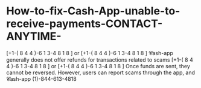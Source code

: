 # How-to-fix-Cash-App-unable-to-receive-payments-CONTACT-ANYTIME-
 [+1-( 8 4 4 )-6 1 3-4 8 1 8 ] or  [+1-( 8 4 4 )-6 1 3-4 8 1 8 ]  𝓒ash-app generally does not offer refunds for transactions related to scams  [+1-( 8 4 4 )-6 1 3-4 8 1 8 ] or  [+1-( 8 4 4 )-6 1 3-4 8 1 8 ] Once funds are sent, they cannot be reversed. However, users can report scams through the app, and 𝓒ash-app (1)-844-613-4818 
